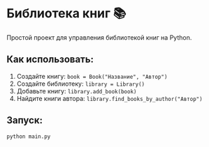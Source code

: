 # Библиотека книг 📚

Простой проект для управления библиотекой книг на Python.

## Как использовать:

1. Создайте книгу: `book = Book("Название", "Автор")`
2. Создайте библиотеку: `library = Library()`
3. Добавьте книгу: `library.add_book(book)`
4. Найдите книги автора: `library.find_books_by_author("Автор")`

## Запуск:

```bash
python main.py